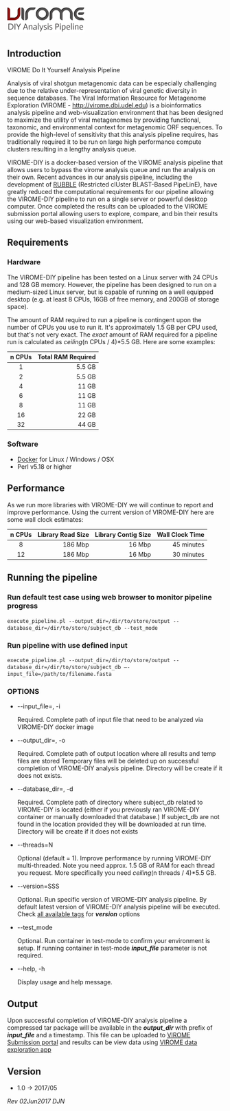 # ![VIROME DIY Analysis Pipeline](https://github.com/Virome-Collaboration-Group/virome-DIY/blob/master/assets/img/virome-diy.png)

## Introduction
VIROME Do It Yourself Analysis Pipeline

Analysis of viral shotgun metagenomic data can be especially challenging due to the relative under-representation of viral genetic diversity in sequence databases.   The Viral Information Resource for Metagenome Exploration (VIROME - http://virome.dbi.udel.edu) is a bioinformatics analysis pipeline and web-visualization environment that has been designed to maximize the utility of viral metagenomes by providing functional, taxonomic, and environmental context for metagenomic ORF sequences.  To provide the high-level of sensitivity that this analysis pipeline requires, has traditionally required it to be run on large high performance compute clusters resulting in a lengthy analysis queue.

VIROME-DIY is a docker-based version of the VIROME analysis pipeline that allows users to bypass the virome analysis queue and run the analysis on their own.  Recent advances in our analysis pipeline, including the development of [RUBBLE](https://github.com/dnasko/rubble) (Restricted clUster BLAST-Based PipeLinE), have greatly reduced the computational requirements for our pipeline allowing the VIROME-DIY pipeline to run on a single server or powerful desktop computer.  Once completed the results can be uploaded to the VIROME submission portal allowing users to explore, compare, and bin their results using our web-based visualization environment.

## Requirements

### Hardware
The VIROME-DIY pipeline has been tested on a Linux server with 24 CPUs and 128 GB memory.  However, the pipeline has been designed to run on a medium-sized Linux server, but is capable of running on a well equipped desktop (e.g. at least 8 CPUs, 16GB of free memory, and 200GB of storage space).

The amount of RAM required to run a pipeline is contingent upon the number of CPUs you use to run it. It's approximately 1.5 GB per CPU used, but that's not very exact. The *exact* amount of RAM required for a pipeline run is calculated as *ceiling*(n CPUs / 4)*5.5 GB. Here are some examples:

| n CPUs | Total RAM Required |
|:------:| ------------------:|
|    1   | 5.5 GB             |
|    2   | 5.5 GB             |
|    4   | 11  GB             |
|    6   | 11  GB             |
|    8   | 11  GB             |
|   16   | 22  GB             |
|   32   | 44  GB             |

### Software
- [Docker](https://docs.docker.com/installation/) for Linux / Windows / OSX
- Perl v5.18 or higher

## Performance

As we run more libraries with VIROME-DIY we will continue to report and improve performance. Using the current version of VIROME-DIY here are some wall clock estimates:

| n CPUs | Library Read Size | Library Contig Size | Wall Clock Time |
|:------:| -----------------:| -------------------:| ---------------:|
|    8   |   186 Mbp         |        16 Mbp       |     45 minutes  |
|   12   |   186 Mbp         |        16 Mbp       |     30 minutes  |

## Running the pipeline

### Run default test case using web browser to monitor pipeline progress
```
execute_pipeline.pl --output_dir=/dir/to/store/output --database_dir=/dir/to/store/subject_db --test_mode
```

### Run pipeline with use defined input
```
execute_pipeline.pl --output_dir=/dir/to/store/output --database_dir=/dir/to/store/subject_db —-input_file=/path/to/filename.fasta
```

### OPTIONS
* --input_file=, -i

    Required. Complete path of input file that need to be analyzed via VIROME-DIY
    docker image

* --output_dir=, -o

    Required. Complete path of output location where all results and temp files are stored
    Temporary files will be deleted up on successful completion of VIROME-DIY analysis pipeline.
    Directory will be create if it does not exists.

* --database_dir=, -d

    Required. Complete path of directory where subject_db related to VIROME-DIY is located
    (either if you previously ran VIROME-DIY container or manually downloaded that database.)
    If subject_db are not found in the location provided they will be downloaded at run time.
    Directory will be create if it does not exists

* --threads=N

    Optional (default = 1). Improve performance by running VIROME-DIY multi-threaded. Note you need approx. 1.5 GB
	of RAM for each thread you request. More specifically you need *ceiling*(n threads / 4)*5.5 GB.

* --version=SSS

    Optional. Run specific version of VIROME-DIY analysis pipeline.  By default
    latest version of VIROME-DIY analysis pipeline will be executed.  Check
    [all available tags](https://hub.docker.com/r/virome/virome-pipeline/tags/)
    for **_version_** options

* --test_mode

    Optional. Run container in test-mode to confirm your environment is setup.
    If running container in test-mode **_input_file_** parameter is not required.

* --help, -h

    Display usage and help message.

## Output
Upon successful completion of VIROME-DIY analysis pipeline a compressed tar package
will be available in the **_output_dir_** with prefix of **_input_file_** and a
timestamp.  This file can be uploaded to
[VIROME Submission portal](http://virome.dbi.udel.edu/submission) and
results can be view data using [VIROME data exploration app](http://virome.dbi.udel.edu/app)

## Version

* 1.0 -> 2017/05

*Rev 02Jun2017 DJN*
